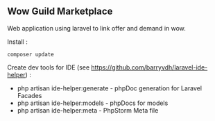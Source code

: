 ## Wow Guild Marketplace

Web application using laravel to link offer and demand in wow.

Install : 
```
composer update
```

Create dev tools for IDE (see https://github.com/barryvdh/laravel-ide-helper) :
- php artisan ide-helper:generate - phpDoc generation for Laravel Facades
- php artisan ide-helper:models - phpDocs for models
- php artisan ide-helper:meta - PhpStorm Meta file
